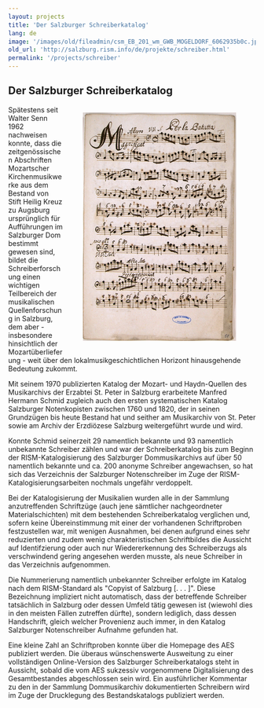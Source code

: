 ```yaml
---
layout: projects
title: 'Der Salzburger Schreiberkatalog'
lang: de
image: '/images/old/fileadmin/csm_EB_201_wm_GWB_MOGELDORF_6062935b0c.jpg'
old_url: 'http://salzburg.rism.info/de/projekte/schreiber.html'
permalink: '/projects/schreiber'
---
```


## Der Salzburger Schreiberkatalog

<div style="float: right;">
   <figure class="figure">
      <div class="float-left">
         <img src="/images/csm_A_103_Batutta_40df026f0f.jpg">
      </div>
     </figure>
</div>



Spätestens seit Walter Senn 1962 nachweisen konnte, dass die zeitgenössischen Abschriften Mozartscher Kirchenmusikwerke aus dem Bestand von Stift Heilig Kreuz zu Augsburg ursprünglich für Aufführungen im Salzburger Dom bestimmt gewesen sind, bildet die Schreiberforschung einen wichtigen Teilbereich der musikalischen Quellenforschung in Salzburg, dem aber - insbesondere hinsichtlich der Mozartüberlieferung - weit über den lokalmusikgeschichtlichen Horizont hinausgehende Bedeutung zukommt.

Mit seinem 1970 publizierten Katalog der Mozart- und Haydn-Quellen des Musikarchivs der Erzabtei St. Peter in Salzburg erarbeitete Manfred Hermann Schmid zugleich auch den ersten systematischen Katalog Salzburger Notenkopisten zwischen 1760 und 1820, der in seinen Grundzügen bis heute Bestand hat und seither am Musikarchiv von St. Peter sowie am Archiv der Erzdiözese Salzburg weitergeführt wurde und wird.

Konnte Schmid seinerzeit 29 namentlich bekannte und 93 namentlich unbekannte Schreiber zählen und war der Schreiberkatalog bis zum Beginn der RISM-Katalogisierung des Salzburger Dommusikarchivs auf über 50 namentlich bekannte und ca. 200 anonyme Schreiber angewachsen, so hat sich das Verzeichnis der Salzburger Notenschreiber im Zuge der RISM-Katalogisierungsarbeiten nochmals ungefähr verdoppelt.

Bei der Katalogisierung der Musikalien wurden alle in der Sammlung anzutreffenden Schriftzüge (auch jene sämtlicher nachgeordneter Materialschichten) mit dem bestehenden Schreiberkatalog verglichen und, sofern keine Übereinstimmung mit einer der vorhandenen Schriftproben festzustellen war, mit wenigen Ausnahmen, bei denen aufgrund eines sehr reduzierten und zudem wenig charakteristischen Schriftbildes die Aussicht auf Identifzierung oder auch nur Wiedererkennung des Schreiberzugs als verschwindend gering angesehen werden musste, als neue Schreiber in das Verzeichnis aufgenommen.

Die Nummerierung namentlich unbekannter Schreiber erfolgte im Katalog nach dem RISM-Standard als "Copyist of Salzburg [. . . ]". Diese Bezeichnung impliziert nicht automatisch, dass der betreffende Schreiber tatsächlich in Salzburg oder dessen Umfeld tätig gewesen ist (wiewohl dies in den meisten Fällen zutreffen dürfte), sondern lediglich, dass dessen Handschrift, gleich welcher Provenienz auch immer, in den Katalog Salzburger Notenschreiber Aufnahme gefunden hat.

Eine kleine Zahl an Schriftproben konnte über die Homepage des AES publiziert werden. Die überaus wünschenswerte Ausweitung zu einer vollständigen Online-Version des Salzburger Schreiberkatalogs steht in Aussicht, sobald die vom AES sukzessiv vorgenommene Digitalisierung des Gesamtbestandes abgeschlossen sein wird. Ein ausführlicher Kommentar zu den in der Sammlung Dommusikarchiv dokumentierten Schreibern wird im Zuge der Drucklegung des Bestandskatalogs publiziert werden.
